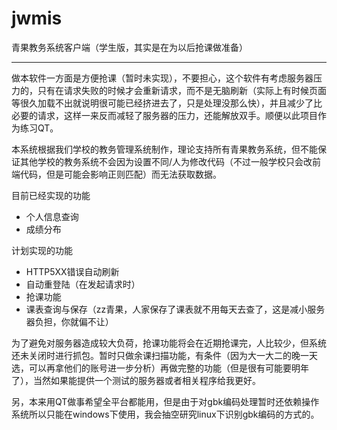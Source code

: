 # jwmis
青果教务系统客户端（学生版，其实是在为以后抢课做准备）

---

做本软件一方面是方便抢课（暂时未实现），不要担心，这个软件有考虑服务器压力的，只有在请求失败的时候才会重新请求，而不是无脑刷新（实际上有时候页面等很久加载不出就说明很可能已经挤进去了，只是处理没那么快），并且减少了比必要的请求，这样一来反而减轻了服务器的压力，还能解放双手。顺便以此项目作为练习QT。

本系统根据我们学校的教务管理系统制作，理论支持所有青果教务系统，但不能保证其他学校的教务系统不会因为设置不同/人为修改代码（不过一般学校只会改前端代码，但是可能会影响正则匹配）而无法获取数据。

目前已经实现的功能

* 个人信息查询
* 成绩分布

计划实现的功能

* HTTP5XX错误自动刷新
* 自动重登陆（在发起请求时）
* 抢课功能
* 课表查询与保存（zz青果，人家保存了课表就不用每天去查了，这是减小服务器负担，你就偏不让）

为了避免对服务器造成较大负荷，抢课功能将会在近期抢课完，人比较少，但系统还未关闭时进行抓包。暂时只做余课扫描功能，有条件（因为大一大二的晚一天选，可以再拿他们的账号进一步分析）再做完整的功能（但是很有可能要明年了），当然如果能提供一个测试的服务器或者相关程序给我更好。

另，本来用QT做事希望全平台都能用，但是由于对gbk编码处理暂时还依赖操作系统所以只能在windows下使用，我会抽空研究linux下识别gbk编码的方式的。
